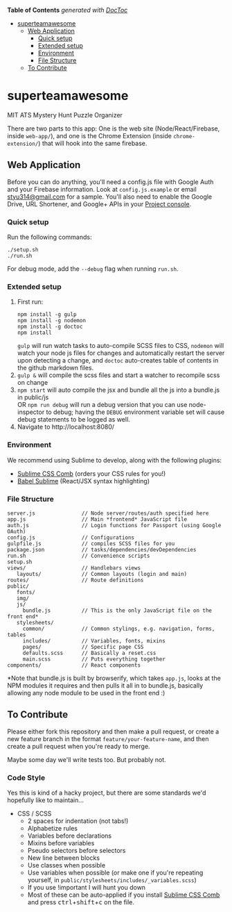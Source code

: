 <!-- START doctoc generated TOC please keep comment here to allow auto update -->
<!-- DON'T EDIT THIS SECTION, INSTEAD RE-RUN doctoc TO UPDATE -->
**Table of Contents**  *generated with [DocToc](https://github.com/thlorenz/doctoc)*

- [superteamawesome](#superteamawesome)
  - [Web Application](#web-application)
    - [Quick setup](#quick-setup)
    - [Extended setup](#extended-setup)
    - [Environment](#environment)
    - [File Structure](#file-structure)
  - [To Contribute](#to-contribute)

<!-- END doctoc generated TOC please keep comment here to allow auto update -->

# superteamawesome
MIT ATS Mystery Hunt Puzzle Organizer

There are two parts to this app: One is the web site (Node/React/Firebase, inside `web-app/`), and one is the Chrome Extension (inside `chrome-extension/`) that will hook into the same firebase.

## Web Application

Before you can do anything, you'll need a config.js file with Google Auth and your Firebase information. Look at `config.js.example` or email styu314@gmail.com for a sample. You'll also need to enable the Google Drive, URL Shortener, and Google+ APIs in your [Project console](https://console.developers.google.com/project).

### Quick setup

Run the following commands:

```
./setup.sh
./run.sh
```

For debug mode, add the `--debug` flag when running `run.sh`.

### Extended setup

1. First run:
   ```
   npm install -g gulp
   npm install -g nodemon
   npm install -g doctoc
   npm install
   ```
   `gulp` will run watch tasks to auto-compile SCSS files to CSS, `nodemon` will watch your node js files for changes and automatically restart the server upon detecting a change, and `doctoc` auto-creates table of contents in the github markdown files.
2. `gulp &` will compile the scss files and start a watcher to recompile scss on change
3. `npm start` will auto compile the jsx and bundle all the js into a bundle.js in public/js  
OR `npm run debug` will run a debug version that you can use node-inspector to debug; having the `DEBUG` environment variable set will cause debug statements to be logged as well.
4. Navigate to http://localhost:8080/

### Environment

We recommend using Sublime to develop, along with the following plugins:
- [Sublime CSS Comb](https://github.com/csscomb/sublime-csscomb) (orders your CSS rules for you!)
- [Babel Sublime](https://github.com/babel/babel-sublime) (React/JSX syntax highlighting)

### File Structure

```
server.js               // Node server/routes/auth specified here
app.js                  // Main *frontend* JavaScript file
auth.js                 // Login functions for Passport (using Google OAuth)
config.js               // Configurations
gulpfile.js             // compiles SCSS files for you
package.json            // tasks/dependencies/devDependencies
run.sh                  // Convenience scripts
setup.sh
views/                  // Handlebars views
   layouts/             // Common layouts (login and main)
routes/                 // Route definitions
public/
   fonts/
   img/
   js/
     bundle.js          // This is the only JavaScript file on the front end*
   stylesheets/
     common/            // Common stylings, e.g. navigation, forms, tables
     includes/          // Variables, fonts, mixins
     pages/             // Specific page CSS
     defaults.scss      // Basically a reset.css
     main.scss          // Puts everything together
components/             // React components
```

*Note that bundle.js is built by browserify, which takes `app.js`, looks at the NPM modules it requires and then pulls it all in to bundle.js, basically allowing any node module to be used in the front end :)

## To Contribute

Please either fork this repository and then make a pull request, or create a new feature branch in the format `feature/your-feature-name`, and then create a pull request when you're ready to merge.

Maybe some day we'll write tests too. But probably not.

### Code Style

Yes this is kind of a hacky project, but there are some standards we'd hopefully like to maintain...

- CSS / SCSS
  - 2 spaces for indentation (not tabs!)
  - Alphabetize rules
  - Variables before declarations
  - Mixins before variables
  - Pseudo selectors before selectors
  - New line between blocks
  - Use classes when possible
  - Use variables when possible (or make one if you're repeating yourself, in `public/stylesheets/includes/_variables.scss`)
  - If you use !important I will hunt you down
  - Most of these can be auto-applied if you install [Sublime CSS Comb](https://github.com/csscomb/sublime-csscomb) and press <kbd>ctrl</kbd>+<kbd>shift</kbd>+<kbd>c</kbd> on the file.
